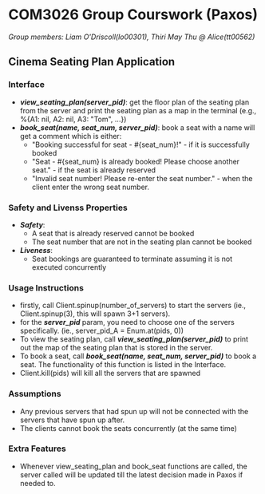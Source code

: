 # COM3026 Group Courswork (Paxos)

 *Group members: Liam O'Driscoll(lo00301), Thiri May Thu @ Alice(tt00562)*

## **Cinema Seating Plan Application**

### **Interface**

* ***view_seating_plan(server_pid)***: get the floor plan of the seating plan from the server and print the seating plan as a map in the terminal (e.g., %{A1: nil, A2: nil, A3: "Tom", ...})
* ***book_seat(name, seat_num, server_pid)***: book a seat with a name will get a comment which is either:
    * "Booking successful for seat - #{seat_num}!" -  if it is successfully booked
    * "Seat - #{seat_num} is already booked! Please choose another seat." - if the seat is already reserved
    * "Invalid seat number! Please re-enter the seat number." - when the client enter the wrong seat number.

### **Safety and Livenss Properties**

- ***Safety***:
    - A seat that is already reserved cannot be booked
    - The seat number that are not in the seating plan cannot be booked
- ***Liveness***: 
    - Seat bookings are guaranteed to terminate assuming it is not executed concurrently


### **Usage Instructions**

- firstly, call Client.spinup(number_of_servers) to start the servers (ie., Client.spinup(3), this will spawn 3+1 servers).
- for the ***server_pid*** param, you need to choose one of the servers specifically. (ie., server_pid_A = Enum.at(pids, 0))
- To view the seating plan, call ***view_seating_plan(server_pid)*** to print out the map of the seating plan that is stored in the server.
- To book a seat, call ***book_seat(name, seat_num, server_pid)*** to book a seat. The functionality of this function is listed in the Interface.
- Client.kill(pids) will kill all the servers that are spawned


### **Assumptions**

- Any previous servers that had spun up will not be connected with the servers that have spun up after.
- The clients cannot book the seats concurrently (at the same time)

### **Extra Features**

- Whenever view_seating_plan and book_seat functions are called, the server called will be updated till the latest decision made in Paxos if needed to. 

